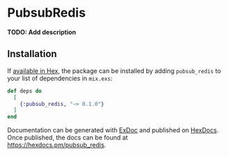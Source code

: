 # PubsubRedis

**TODO: Add description**

## Installation

If [available in Hex](https://hex.pm/docs/publish), the package can be installed
by adding `pubsub_redis` to your list of dependencies in `mix.exs`:

```elixir
def deps do
  [
    {:pubsub_redis, "~> 0.1.0"}
  ]
end
```

Documentation can be generated with [ExDoc](https://github.com/elixir-lang/ex_doc)
and published on [HexDocs](https://hexdocs.pm). Once published, the docs can
be found at <https://hexdocs.pm/pubsub_redis>.

